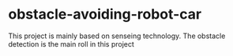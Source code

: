 # obstacle-avoiding-robot-car
This project is mainly based on senseing technology. The obstacle detection is the main roll in this project
